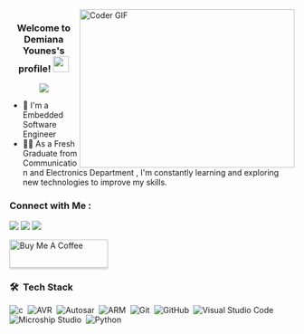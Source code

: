 
<img align="right" src="https://media0.giphy.com/media/L1R1tvI9svkIWwpVYr/giphy.gif?cid=ecf05e47zvyux1wokeuujdog7jj2yf54z4nini84p97xvmqx&ep=v1_gifs_related&rid=giphy.gif&ct=g" alt="Coder GIF" width="380" height="280">

<h3 align="center">
  Welcome to Demiana Younes's profile!
  <img src="https://media.giphy.com/media/hvRJCLFzcasrR4ia7z/giphy.gif" width="28">
</h3>

<!-- Typing SVG by DenverCoder1 - https://github.com/DenverCoder1/readme-typing-svg -->
<p align="center">
  <a href="https://github.com/DenverCoder1/readme-typing-svg"><img src="https://readme-typing-svg.herokuapp.com/?
                                                                lines=Embedded%20Software%20Engineer;Always%20learning%20new%20things&font=Fira%20Code&center=true&width=440&height=45&color=f75c7e&vCenter=true&size=22"></a>
</p> 

- 🏢 I'm a Embedded Software Engineer 
- 👨‍💻 As a Fresh Graduate from Communication and Electronics Department , I'm constantly learning and exploring new technologies to improve my skills.

### Connect with Me :

<a href="https://www.linkedin.com/in/demiana-younes-zaher/" target="_blank"><img src="https://img.shields.io/badge/-Demiana%20Younes-0077B5?style=for-the-badge&logo=Linkedin&logoColor=white"/></a>
<a href="demianayounes@gmail.com" target="_blank"><img src="https://img.shields.io/badge/-Demiana%20Younes-0077B5?style=for-the-badge&logo=Gmail&logoColor=white"/></a>
<a href="demianayounes717@gmail.com" target="_blank"><img src="https://img.shields.io/badge/-Demiana%20Younes-0077B5?style=for-the-badge&logo=Hackerrank&logoColor=white"/></a>

<a href="https://www.buymeacoffee.com/yousefdergham" target="_blank"><img src="https://cdn.buymeacoffee.com/buttons/v2/lato-orange.png" alt="Buy Me A Coffee" style="height: 50px !important;width: 174px !important;box-shadow: 0px 3px 2px 0px rgba(190, 190, 190, 0.5) !important;-webkit-box-shadow: 0px 3px 2px 0px rgba(190, 190, 190, 0.5) !important;" ></a>

### 🛠 &nbsp;Tech Stack
![c](https://img.shields.io/badge/-c-05122A?style=flat&logo=c)&nbsp;
![AVR](https://img.shields.io/badge/-AVR-05122A?style=flat&logo=AVR&logoColor=563D7C)&nbsp;
![Autosar](https://img.shields.io/badge/-Autosar-05122A?style=flat&logo=Autosar)&nbsp;
![ARM](https://img.shields.io/badge/-ARM-05122A?style=flat&logo=ARM&logoColor=1572B6)&nbsp;
![Git](https://img.shields.io/badge/-Git-05122A?style=flat&logo=git)&nbsp;
![GitHub](https://img.shields.io/badge/-GitHub-05122A?style=flat&logo=github)&nbsp;
![Visual Studio Code](https://img.shields.io/badge/-Visual%20Studio%20Code-05122A?style=flat&logo=visual-studio-code&logoColor=007ACC)&nbsp;
![Microship Studio](https://img.shields.io/badge/-Microship%20Studio-05122A?style=flat&logo=Microship-studio&logoColor=007ACC)&nbsp;
![Python](https://img.shields.io/badge/-Python%20-05122A?style=flat&logo=python)&nbsp;




